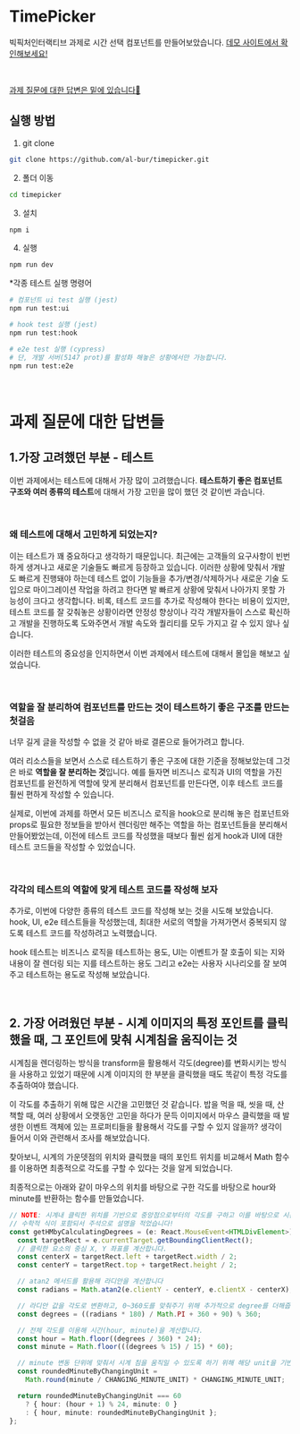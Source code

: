 # TimePicker

빅픽처인터랙티브 과제로 시간 선택 컴포넌트를 만들어보았습니다. [데모 사이트에서 확인해보세요!](https://timepicker.netlify.app/)

<br>

[과제 질문에 대한 답변은 밑에 있습니다🤗](https://github.com/al-bur/clock#%EA%B3%BC%EC%A0%9C-%EC%A7%88%EB%AC%B8%EC%97%90-%EB%8C%80%ED%95%9C-%EB%8B%B5%EB%B3%80%EB%93%A4)


## 실행 방법


1. git clone

```bash
git clone https://github.com/al-bur/timepicker.git
```

2. 폴더 이동

```bash
cd timepicker
```

3. 설치

```bash
npm i
```

4. 실행
```bash
npm run dev
```

*각종 테스트 실행 명령어
```bash
# 컴포넌트 ui test 실행 (jest)
npm run test:ui

# hook test 실행 (jest)
npm run test:hook

# e2e test 실행 (cypress)
# 단, 개발 서버(5147 prot)를 활성화 해놓은 상황에서만 가능합니다.
npm run test:e2e 

```

<br>

# 과제 질문에 대한 답변들

## 1.가장 고려했던 부분 - 테스트

이번 과제에서는 테스트에 대해서 가장 많이 고려했습니다. **테스트하기 좋은 컴포넌트 구조와 여러 종류의 테스트**에 대해서 가장 고민을 많이 했던 것 같이번 과습니다.

<br>

### **왜 테스트에 대해서 고민하게 되었는지?**

이는 테스트가 꽤 중요하다고 생각하기 때문입니다. 최근에는 고객들의 요구사항이 빈번하게 생겨나고 새로운 기술들도 빠르게 등장하고 있습니다. 이러한 상황에 맞춰서 개발도 빠르게 진행돼야 하는데 테스트 없이 기능들을 추가/변경/삭제하거나 새로운 기술 도입으로 마이그레이션 작업을 하려고 한다면 발 빠르게 상황에 맞춰서 나아가지 못할 가능성이 크다고 생각합니다. 비록, 테스트 코드를 추가로 작성해야 한다는 비용이 있지만, 테스트 코드를 잘 갖춰놓은 상황이라면 안정성 향상이나 각각 개발자들이 스스로 확신하고 개발을 진행하도록 도와주면서 개발 속도와 퀄리티를 모두 가지고 갈 수 있지 않나 싶습니다.

이러한 테스트의 중요성을 인지하면서 이번 과제에서 테스트에 대해서 몰입을 해보고 싶었습니다.

<br>

### **역할을 잘 분리하여 컴포넌트를 만드는 것이 테스트하기 좋은 구조를 만드는 첫걸음**

너무 길게 글을 작성할 수 없을 것 같아 바로 결론으로 들어가려고 합니다.

여러 리소스들을 보면서 스스로 테스트하기 좋은 구조에 대한 기준을 정해보았는데 그것은 바로 **역할을 잘 분리하는 것**입니다. 예를 들자면 비즈니스 로직과 UI의 역할을 가진 컴포넌트를 완전하게 역할에 맞게 분리해서 컴포넌트를 만든다면, 이후 테스트 코드를 훨씬 편하게 작성할 수 있습니다.

실제로, 이번에 과제를 하면서 모든 비즈니스 로직을 hook으로 분리해 놓은 컴포넌트와 props로 필요한 정보들을 받아서 렌더링만 해주는 역할을 하는 컴포넌트들을 분리해서 만들어봤었는데, 이전에 테스트 코드를 작성했을 때보다 훨씬 쉽게 hook과 UI에 대한 테스트 코드들을 작성할 수 있었습니다.

<br>

### **각각의 테스트의 역할에 맞게 테스트 코드를 작성해 보자**

추가로, 이번에 다양한 종류의 테스트 코드를 작성해 보는 것을 시도해 보았습니다. hook, UI, e2e 테스트들을 작성했는데, 최대한 서로의 역할을 가져가면서 중복되지 않도록 테스트 코드를 작성하려고 노력했습니다.

hook 테스트는 비즈니스 로직을 테스트하는 용도, UI는 이벤트가 잘 호출이 되는 지와 내용이 잘 렌더링 되는 지를 테스트하는 용도 그리고 e2e는 사용자 시나리오를 잘 보여주고 테스트하는 용도로 작성해 보았습니다.


<br>

## 2. 가장 어려웠던 부분 - 시계 이미지의 특정 포인트를 클릭했을 때, 그 포인트에 맞춰 시계침을 움직이는 것
시계침을 렌더링하는 방식을 transform을 활용해서 각도(degree)를 변화시키는 방식을 사용하고 있었기 때문에 시계 이미지의 한 부분을 클릭했을 때도 똑같이 특정 각도를 추출하여야 했습니다.

이 각도를 추출하기 위해 많은 시간을 고민했던 것 같습니다. 밥을 먹을 때, 씻을 때, 산책할 때, 여러 상황에서 오랫동안 고민을 하다가 문득 이미지에서 마우스 클릭했을 때 발생한 이벤트 객체에 있는 프로퍼티들을 활용해서 각도를 구할 수 있지 않을까? 생각이 들어서 이와 관련해서 조사를 해보았습니다.

찾아보니, 시계의 가운뎃점의 위치와 클릭했을 때의 포인트 위치를 비교해서 Math 함수를 이용하면 최종적으로 각도를 구할 수 있다는 것을 알게 되었습니다.

최종적으로는 아래와 같이 마우스의 위치를 바탕으로 구한 각도를 바탕으로 hour와 minute를 반환하는 함수를 만들었습니다.

```Typescript
// NOTE: 시계내 클릭한 위치를 기반으로 중앙점으로부터의 각도를 구하고 이를 바탕으로 시간(hour, minute)을 구하는 함수
// 수학적 식이 포함되서 주석으로 설명을 적었습니다!
const getHMbyCalculatingDegrees = (e: React.MouseEvent<HTMLDivElement>) => {
  const targetRect = e.currentTarget.getBoundingClientRect();
  // 클릭한 요소의 중심 X, Y 좌표를 계산합니다.
  const centerX = targetRect.left + targetRect.width / 2;
  const centerY = targetRect.top + targetRect.height / 2;

  // atan2 메서드를 활용해 라디안을 계산합니다
  const radians = Math.atan2(e.clientY - centerY, e.clientX - centerX); // 마우스 좌표와 요소 중심 좌표의 차이를 이용해 각도를 라디안으로 계산합니다.

  // 라디안 값을 각도로 변환하고, 0~360도를 맞춰주기 위해 추가적으로 degree를 더해줍니다.
  const degrees = ((radians * 180) / Math.PI + 360 + 90) % 360;

  // 전체 각도를 이용해 시간(hour, minute)을 계산합니다.
  const hour = Math.floor((degrees / 360) * 24);
  const minute = Math.floor(((degrees % 15) / 15) * 60);

  // minute 변동 단위에 맞춰서 시계 침을 움직일 수 있도록 하기 위해 해당 unit을 기반으로 반올림 해줍니다.
  const roundedMinuteByChangingUnit =
    Math.round(minute / CHANGING_MINUTE_UNIT) * CHANGING_MINUTE_UNIT;

  return roundedMinuteByChangingUnit === 60
    ? { hour: (hour + 1) % 24, minute: 0 }
    : { hour, minute: roundedMinuteByChangingUnit };
};
```
